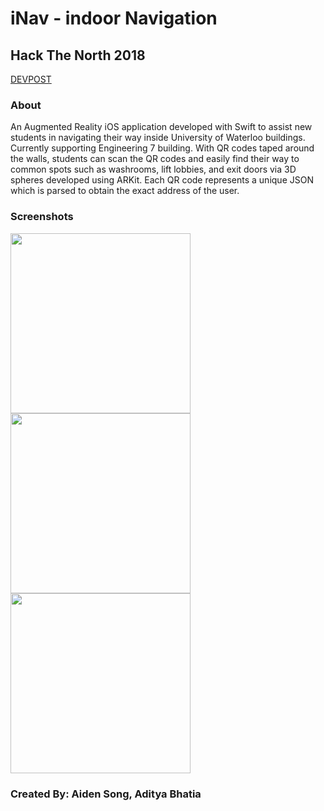 # iNav - indoor Navigation 
## Hack The North 2018

[DEVPOST](https://devpost.com/software/inav-using-augmented-reality-for-indoor-navigation)

### About
An Augmented Reality iOS application developed with Swift to assist new students in navigating their way inside University of Waterloo buildings. Currently supporting Engineering 7 building. With QR codes taped around the walls, students can scan the QR codes and easily find their way to common spots such as washrooms, lift lobbies, and exit doors via 3D spheres developed using ARKit. Each QR code represents a unique JSON which is parsed to obtain the exact address of the user.

### Screenshots
<img src="https://github.com/asong4211/iNav/blob/master/QRreader/Device%20Framed%20Screenshots/IMG_3B9D660C1395-1.jpeg" width="288" /> <img src="https://github.com/asong4211/iNav/blob/master/QRreader/Device%20Framed%20Screenshots/IMG_5019.JPG" width="288" /> <img src="https://github.com/asong4211/iNav/blob/master/QRreader/Device%20Framed%20Screenshots/IMG_5015.JPG" width="288" /> 

### Created By: Aiden Song, Aditya Bhatia
